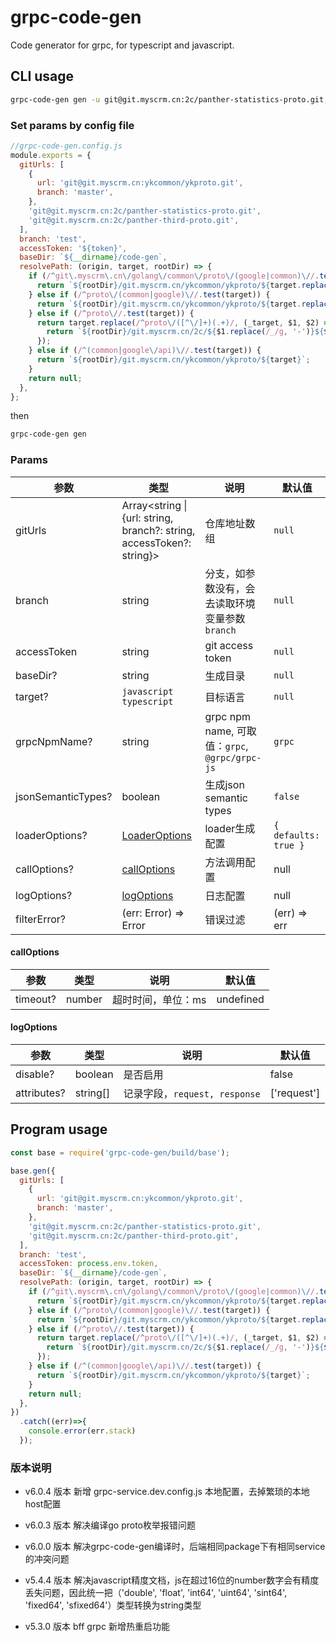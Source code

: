 # grpc-code-gen

Code generator for grpc, for typescript and javascript.

## CLI usage

```bash
grpc-code-gen gen -u git@git.myscrm.cn:2c/panther-statistics-proto.git,git@git.myscrm.cn:2c/panther-third-proto.git -b test -t ${token} -d test/code-gen-cli
```

### Set params by config file

```js
//grpc-code-gen.config.js
module.exports = {
  gitUrls: [
    {
      url: 'git@git.myscrm.cn:ykcommon/ykproto.git',
      branch: 'master',
    },
    'git@git.myscrm.cn:2c/panther-statistics-proto.git',
    'git@git.myscrm.cn:2c/panther-third-proto.git',
  ],
  branch: 'test',
  accessToken: '${token}',
  baseDir: `${__dirname}/code-gen`,
  resolvePath: (origin, target, rootDir) => {
    if (/^git\.myscrm\.cn\/golang\/common\/proto\/(google|common)\//.test(target)) {
      return `${rootDir}/git.myscrm.cn/ykcommon/ykproto/${target.replace(/^git\.myscrm\.cn\/golang\/common\/proto\//, '')}`;
    } else if (/^proto\/(common|google)\//.test(target)) {
      return `${rootDir}/git.myscrm.cn/ykcommon/ykproto/${target.replace(/^proto\//, '')}`;
    } else if (/^proto\//.test(target)) {
      return target.replace(/^proto\/([^\/]+)(.+)/, (_target, $1, $2) => {
        return `${rootDir}/git.myscrm.cn/2c/${$1.replace(/_/g, '-')}${$2}`;
      });
    } else if (/^(common|google\/api)\//.test(target)) {
      return `${rootDir}/git.myscrm.cn/ykcommon/ykproto/${target}`;
    }
    return null;
  },
};
```

then

```bash
grpc-code-gen gen
```

### Params

参数 | 类型 | 说明 | 默认值
---|---|---|---
gitUrls | Array<string \| {url: string, branch?: string, accessToken?: string}> | 仓库地址数组 | `null`
branch |  string | 分支，如参数没有，会去读取环境变量参数`branch` | `null`
accessToken | string | git access token | `null`
baseDir? | string | 生成目录 | `null`
target? | `javascript typescript` | 目标语言 | `null`
grpcNpmName? | string | grpc npm name, 可取值：`grpc`, `@grpc/grpc-js` | `grpc`
jsonSemanticTypes? | boolean | 生成json semantic types | `false`  
loaderOptions? | [LoaderOptions](https://github.com/grpc/grpc-node/tree/master/packages/proto-loader) | loader生成配置 | `{ defaults: true }`
callOptions? | [callOptions](#callOptions) | 方法调用配置 | null
logOptions? | [logOptions](#logOptions) | 日志配置 | null
filterError? | (err: Error) => Error | 错误过滤 | (err) => err

#### callOptions

参数 | 类型 | 说明 | 默认值
---|---|---|---
timeout? | number | 超时时间，单位：ms | undefined

#### logOptions

参数 | 类型 | 说明 | 默认值
---|---|---|---
disable? | boolean | 是否启用 | false
attributes? | string[] | 记录字段，`request, response` | ['request'] 

## Program usage
```js
const base = require('grpc-code-gen/build/base');

base.gen({
  gitUrls: [
    {
      url: 'git@git.myscrm.cn:ykcommon/ykproto.git',
      branch: 'master',
    },
    'git@git.myscrm.cn:2c/panther-statistics-proto.git',
    'git@git.myscrm.cn:2c/panther-third-proto.git',
  ],
  branch: 'test',
  accessToken: process.env.token,
  baseDir: `${__dirname}/code-gen`,
  resolvePath: (origin, target, rootDir) => {
    if (/^git\.myscrm\.cn\/golang\/common\/proto\/(google|common)\//.test(target)) {
      return `${rootDir}/git.myscrm.cn/ykcommon/ykproto/${target.replace(/^git\.myscrm\.cn\/golang\/common\/proto\//, '')}`;
    } else if (/^proto\/(common|google)\//.test(target)) {
      return `${rootDir}/git.myscrm.cn/ykcommon/ykproto/${target.replace(/^proto\//, '')}`;
    } else if (/^proto\//.test(target)) {
      return target.replace(/^proto\/([^\/]+)(.+)/, (_target, $1, $2) => {
        return `${rootDir}/git.myscrm.cn/2c/${$1.replace(/_/g, '-')}${$2}`;
      });
    } else if (/^(common|google\/api)\//.test(target)) {
      return `${rootDir}/git.myscrm.cn/ykcommon/ykproto/${target}`;
    }
    return null;
  },
})
  .catch((err)=>{
    console.error(err.stack)
  });
```
 

### 版本说明

- v6.0.4 版本
新增 grpc-service.dev.config.js 本地配置，去掉繁琐的本地host配置

- v6.0.3 版本
解决编译go proto枚举报错问题

- v6.0.0 版本
解决grpc-code-gen编译时，后端相同package下有相同service的冲突问题

- v5.4.4 版本
解决javascript精度文档，js在超过16位的number数字会有精度丢失问题，因此统一把（'double', 'float', 'int64', 'uint64', 'sint64', 'fixed64', 'sfixed64'）类型转换为string类型

- v5.3.0 版本
bff  grpc 新增热重启功能

